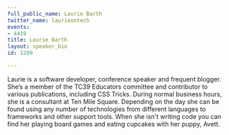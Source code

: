 ```yaml
---
full_public_name: Laurie Barth
twitter_name: laurieontech
events:
- 4419
title: Laurie Barth
layout: speaker_bio
id: 1209

---
```

Laurie is a software developer, conference speaker and frequent blogger. She’s a member of the TC39 Educators committee and contributor to various publications, including CSS Tricks. During normal business hours, she is a consultant at Ten Mile Square. Depending on the day she can be found using any number of technologies from different languages to frameworks and other support tools. When she isn't writing code you can find her playing board games and eating cupcakes with her puppy, Avett.